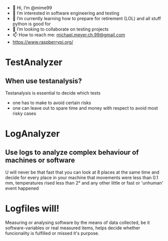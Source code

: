 - 👋 Hi, I’m @mime99
- 👀 I’m interested in software engineering and testing
- 🌱 I’m currently learning how to prepare for retirement (LOL) and all stuff python is good for
- 💞️ I’m looking to collaborate on testing projects 
- 📫 How to reach me: michael.meyer.ch.99@gmail.com
- https://www.raspberrypi.org/

<!---
mime99/mime99 is a ✨ special ✨ repository because its `README.md` (this file) appears on your GitHub profile.
You can click the Preview link to take a look at your changes.
--->
# TestAnalyzer
## When use testanalysis?
Testanalysis is essential to decide which tests
- one has to make to avoid certain risks
- one can leave out to spare time and money with respect to avoid most risky cases


# LogAnalyzer
## Use logs to analyze complex behaviour of machines or software
U will never be that fast that you can look at 8 places at the same time and decide for every place in your machine that movements were less than 0.1 mm, temperatures rised less than 2° and any other little or fast or 'unhuman' event happened

# Logfiles will!

Measuring or analysing software by the means of data collected, be it software-variables or real measured items, helps decide whether funcionality is fulfilled or missed it's purpose.

